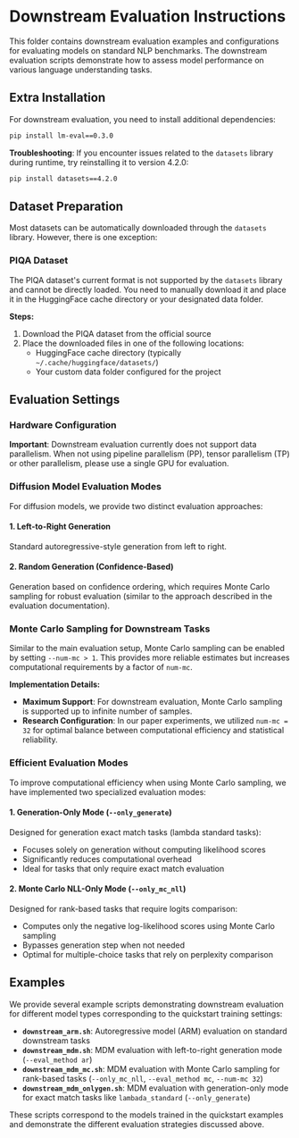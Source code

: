 # Downstream Evaluation Instructions

This folder contains downstream evaluation examples and configurations for evaluating models on standard NLP benchmarks. The downstream evaluation scripts demonstrate how to assess model performance on various language understanding tasks.

## Extra Installation

For downstream evaluation, you need to install additional dependencies:

```bash
pip install lm-eval==0.3.0
```

**Troubleshooting**: If you encounter issues related to the `datasets` library during runtime, try reinstalling it to version 4.2.0:

```bash
pip install datasets==4.2.0
```

## Dataset Preparation

Most datasets can be automatically downloaded through the `datasets` library. However, there is one exception:

### PIQA Dataset

The PIQA dataset's current format is not supported by the `datasets` library and cannot be directly loaded. You need to manually download it and place it in the HuggingFace cache directory or your designated data folder.

**Steps:**
1. Download the PIQA dataset from the official source
2. Place the downloaded files in one of the following locations:
   - HuggingFace cache directory (typically `~/.cache/huggingface/datasets/`)
   - Your custom data folder configured for the project

## Evaluation Settings

### Hardware Configuration

**Important**: Downstream evaluation currently does not support data parallelism. When not using pipeline parallelism (PP), tensor parallelism (TP) or other parallelism, please use a single GPU for evaluation.

### Diffusion Model Evaluation Modes

For diffusion models, we provide two distinct evaluation approaches:

#### 1. Left-to-Right Generation
Standard autoregressive-style generation from left to right.

#### 2. Random Generation (Confidence-Based)
Generation based on confidence ordering, which requires Monte Carlo sampling for robust evaluation (similar to the approach described in the evaluation documentation).

### Monte Carlo Sampling for Downstream Tasks

Similar to the main evaluation setup, Monte Carlo sampling can be enabled by setting `--num-mc > 1`. This provides more reliable estimates but increases computational requirements by a factor of `num-mc`.

**Implementation Details:**
- **Maximum Support**: For downstream evaluation, Monte Carlo sampling is supported up to infinite number of samples.
- **Research Configuration**: In our paper experiments, we utilized `num-mc = 32` for optimal balance between computational efficiency and statistical reliability.

### Efficient Evaluation Modes

To improve computational efficiency when using Monte Carlo sampling, we have implemented two specialized evaluation modes:

#### 1. Generation-Only Mode (`--only_generate`)
Designed for generation exact match tasks (lambda standard tasks):
- Focuses solely on generation without computing likelihood scores
- Significantly reduces computational overhead
- Ideal for tasks that only require exact match evaluation

#### 2. Monte Carlo NLL-Only Mode (`--only_mc_nll`)
Designed for rank-based tasks that require logits comparison:
- Computes only the negative log-likelihood scores using Monte Carlo sampling
- Bypasses generation step when not needed
- Optimal for multiple-choice tasks that rely on perplexity comparison

## Examples

We provide several example scripts demonstrating downstream evaluation for different model types corresponding to the quickstart training settings:

- **`downstream_arm.sh`**: Autoregressive model (ARM) evaluation on standard downstream tasks
- **`downstream_mdm.sh`**: MDM evaluation with left-to-right generation mode (`--eval_method ar`)
- **`downstream_mdm_mc.sh`**: MDM evaluation with Monte Carlo sampling for rank-based tasks (`--only_mc_nll`, `--eval_method mc`, `--num-mc 32`)
- **`downstream_mdm_onlygen.sh`**: MDM evaluation with generation-only mode for exact match tasks like `lambada_standard` (`--only_generate`)

These scripts correspond to the models trained in the quickstart examples and demonstrate the different evaluation strategies discussed above.

